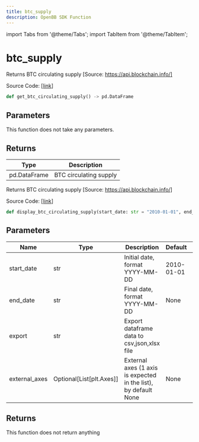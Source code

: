 ```yaml
---
title: btc_supply
description: OpenBB SDK Function
---
```


import Tabs from '@theme/Tabs';
import TabItem from '@theme/TabItem';

# btc_supply

<Tabs>
<TabItem value="model" label="Model" default>

Returns BTC circulating supply [Source: https://api.blockchain.info/]

Source Code: [[link](https://github.com/OpenBB-finance/OpenBBTerminal/tree/main/openbb_terminal/cryptocurrency/onchain/blockchain_model.py#L43)]

```python
def get_btc_circulating_supply() -> pd.DataFrame
```
## Parameters

This function does not take any parameters.

## Returns

| Type | Description |
| ---- | ----------- |
| pd.DataFrame | BTC circulating supply |



</TabItem>
<TabItem value="view" label="View">

Returns BTC circulating supply [Source: https://api.blockchain.info/]

Source Code: [[link](https://github.com/OpenBB-finance/OpenBBTerminal/tree/main/openbb_terminal/cryptocurrency/onchain/blockchain_view.py#L28)]

```python
def display_btc_circulating_supply(start_date: str = "2010-01-01", end_date: str = None, export: str = "", external_axes: Optional[List[matplotlib.axes._axes.Axes]] = None) -> None
```
## Parameters

| Name | Type | Description | Default | Optional |
| ---- | ---- | ----------- | ------- | -------- |
| start_date | str | Initial date, format YYYY-MM-DD | 2010-01-01 | True |
| end_date | str | Final date, format YYYY-MM-DD | None | True |
| export | str | Export dataframe data to csv,json,xlsx file |  | True |
| external_axes | Optional[List[plt.Axes]] | External axes (1 axis is expected in the list), by default None | None | True |

## Returns

This function does not return anything



</TabItem>
</Tabs>